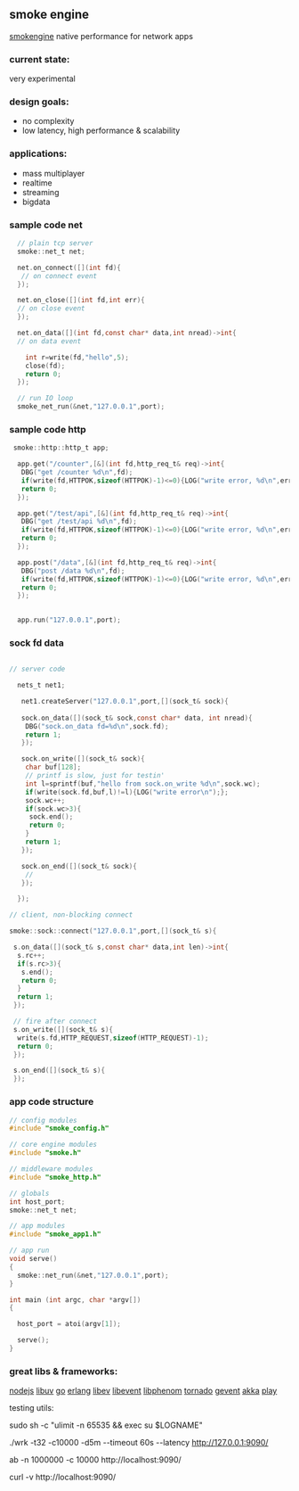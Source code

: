 ## smoke engine

[smokengine](https://github.com/papercompute/smokengine) native performance for network apps

### current state: 

very experimental

### design goals:

* no complexity
* low latency, high performance & scalability

### applications:

* mass multiplayer
* realtime
* streaming
* bigdata

### sample code net

```c
  // plain tcp server
  smoke::net_t net;

  net.on_connect([](int fd){
   // on connect event
  });

  net.on_close([](int fd,int err){
  // on close event
  });

  net.on_data([](int fd,const char* data,int nread)->int{
  // on data event

    int r=write(fd,"hello",5);
    close(fd);
    return 0; 
  });

  // run IO loop
  smoke_net_run(&net,"127.0.0.1",port);

```

### sample code http

```c
 smoke::http::http_t app;

  app.get("/counter",[&](int fd,http_req_t& req)->int{
   DBG("get /counter %d\n",fd);
   if(write(fd,HTTPOK,sizeof(HTTPOK)-1)<=0){LOG("write error, %d\n",errno);}
   return 0;
  }); 

  app.get("/test/api",[&](int fd,http_req_t& req)->int{
   DBG("get /test/api %d\n",fd);
   if(write(fd,HTTPOK,sizeof(HTTPOK)-1)<=0){LOG("write error, %d\n",errno);}
   return 0;
  }); 

  app.post("/data",[&](int fd,http_req_t& req)->int{
   DBG("post /data %d\n",fd);
   if(write(fd,HTTPOK,sizeof(HTTPOK)-1)<=0){LOG("write error, %d\n",errno);}
   return 0;
  }); 

   
  app.run("127.0.0.1",port);

```

### sock fd data

```c

// server code

  nets_t net1; 

   net1.createServer("127.0.0.1",port,[](sock_t& sock){
 
   sock.on_data([](sock_t& sock,const char* data, int nread){
    DBG("sock.on_data fd=%d\n",sock.fd);
    return 1;
   });

   sock.on_write([](sock_t& sock){
    char buf[128];
    // printf is slow, just for testin'
    int l=sprintf(buf,"hello from sock.on_write %d\n",sock.wc); 
    if(write(sock.fd,buf,l)!=l){LOG("write error\n");};
    sock.wc++;
    if(sock.wc>3){
     sock.end(); 
     return 0;
    }
    return 1;
   });

   sock.on_end([](sock_t& sock){
    //
   });

  });

// client, non-blocking connect

smoke::sock::connect("127.0.0.1",port,[](sock_t& s){

 s.on_data([](sock_t& s,const char* data,int len)->int{
  s.rc++;
  if(s.rc>3){
   s.end();
   return 0;
  }
  return 1;
 });

 // fire after connect
 s.on_write([](sock_t& s){
  write(s.fd,HTTP_REQUEST,sizeof(HTTP_REQUEST)-1);
  return 0;
 });

 s.on_end([](sock_t& s){
 });


```

### app code structure

```c
// config modules
#include "smoke_config.h"

// core engine modules
#include "smoke.h"

// middleware modules
#include "smoke_http.h"

// globals
int host_port;
smoke::net_t net;

// app modules
#include "smoke_app1.h"

// app run
void serve()
{
  smoke::net_run(&net,"127.0.0.1",port);  
}

int main (int argc, char *argv[])
{

  host_port = atoi(argv[1]);

  serve();
}

```

### great libs & frameworks:

[nodejs](https://github.com/joyent/node) [libuv](https://github.com/joyent/libuv)
[go](http://golang.org) [erlang](http://www.erlang.org/)
[libev](http://software.schmorp.de/pkg/libev.html) [libevent](http://libevent.org/) [libphenom](http://facebook.github.io/libphenom/)
[tornado](http://www.tornadoweb.org)
[gevent](http://www.gevent.org)
[akka](http://akka.io/)
[play](http://www.playframework.com)






testing utils:

sudo sh -c "ulimit -n 65535 && exec su $LOGNAME"

./wrk -t32 -c10000 -d5m --timeout 60s --latency http://127.0.0.1:9090/

ab -n 1000000 -c 10000 http://localhost:9090/

curl -v http://localhost:9090/

